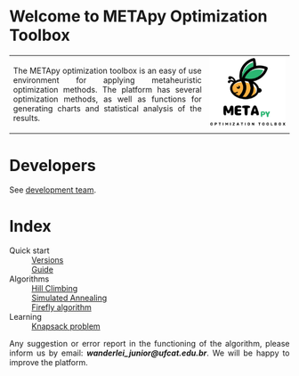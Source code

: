 <h1>Welcome to METApy Optimization Toolbox</h1>

<table>
  <tr>
    <td style="width:70%;"><p align="justify">The METApy optimization toolbox is an easy of use environment for applying metaheuristic optimization methods. The platform has several optimization methods, as well as functions for generating charts and statistical analysis of the results.</p></td>
    <td style="width:30%;"><img src="./imgs/logo_cropped.png"/></td>  
  </tr>
</table>  

<h1>Developers</h1>

<p align="justify">See <a href="https://wmpjrufg.github.io/META_TOOLBOX/001-VERSION.html" target="_blank">development team</a>.</p>   

<h1>Index</h1>

<dl>
  <dt>Quick start</dt>
    <dd><a href="https://wmpjrufg.github.io/META_TOOLBOX/001-VERSION.html" target="_blank">Versions</a></dd>
    <dd><a href="https://wmpjrufg.github.io/META_TOOLBOX/002-QUICK.html" target="_blank">Guide</a></dd>
  <dt>Algorithms</dt>
    <dd><a href="https://wmpjrufg.github.io/META_TOOLBOX/003-HC.html" target="_blank">Hill Climbing</a></dd>
    <dd><a href="https://wmpjrufg.github.io/META_TOOLBOX/004-SA.html" target="_blank">Simulated Annealing</a></dd>
    <dd><a href="https://wmpjrufg.github.io/META_TOOLBOX/005-FA.html" target="_blank">Firefly algorithm</a></dd>
  <dt>Learning</dt>
    <dd><a href="https://wmpjrufg.github.io/META_TOOLBOX/007-KNAPSACK.html" target="_blank">Knapsack problem</a></dd>
</dl>

<p align="justify">Any suggestion or error report in the functioning of the algorithm, please inform us by email: <b><i>wanderlei_junior@ufcat.edu.br</i></b>. We will be happy to improve the platform.</p>

<!--
1.0 - Installation  
1.1 - [How to install](https://wmpjrufg.github.io/META_TOOLBOX/CAP_1-1.html)  
2.0 - Meta Optimization Toolbox   
2.1 - [How to use](https://wmpjrufg.github.io/META_TOOLBOX/CAP_2-1.html)  
3.0 - Optimization methods  
3.1 - [Simulated Annealing](https://wmpjrufg.github.io/META_TOOLBOX/CAP_3-1.html)  
3.0 - Optimization methods  
3.1 - [Simulated Annealing](https://wmpjrufg.github.io/META_TOOLBOX/CAP_3-1.html)
-->  

<!--
<dt>Common Library</dt>
<dd><a href="https://wmpjrufg.github.io/META_TOOLBOX/CO.html" target="_blank">Common Library</a></dd>
--> 


